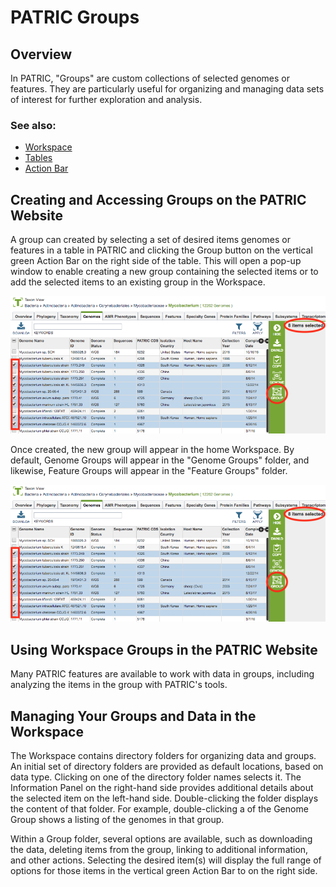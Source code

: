 # PATRIC Groups

## Overview
In PATRIC, "Groups" are custom collections of selected genomes or features. They are particularly useful for organizing and managing data sets of interest for further exploration and analysis.

### See also:
  * [Workspace](../workspaces/workspace.html)
  * [Tables](../tables.html)
  * [Action Bar](../action_bar.html)

## Creating and Accessing Groups on the PATRIC Website
A group can created by selecting a set of desired items genomes or features in a table in PATRIC and clicking the Group button on the vertical green Action Bar on the right side of the table. This will open a pop-up window to enable creating a new group containing the selected items or to add the selected items to an existing group in the Workspace.

![Creating a Group](../images/create_group.png)

Once created, the new group will appear in the home Workspace. By default, Genome Groups will appear in the "Genome Groups" folder, and likewise, Feature Groups will appear in the "Feature Groups" folder.

![Genome Group](../images/create_group.png)

## Using Workspace Groups in the PATRIC Website
Many PATRIC features are available to work with data in groups, including analyzing the items in the group with PATRIC's tools.

## Managing Your Groups and Data in the Workspace
The Workspace contains directory folders for organizing data and groups. An initial set of directory folders are provided as default locations, based on data type. Clicking on one of the directory folder names selects it. The Information Panel on the right-hand side provides additional details about the selected item on the left-hand side. Double-clicking the folder displays the content of that folder.  For example, double-clicking a of the Genome Group shows a listing of the genomes in that group. 

Within a Group folder, several options are available, such as downloading the data, deleting items from the group, linking to additional information, and other actions. Selecting the desired item(s) will display the full range of options for those items in the vertical green Action Bar to on the right side.

